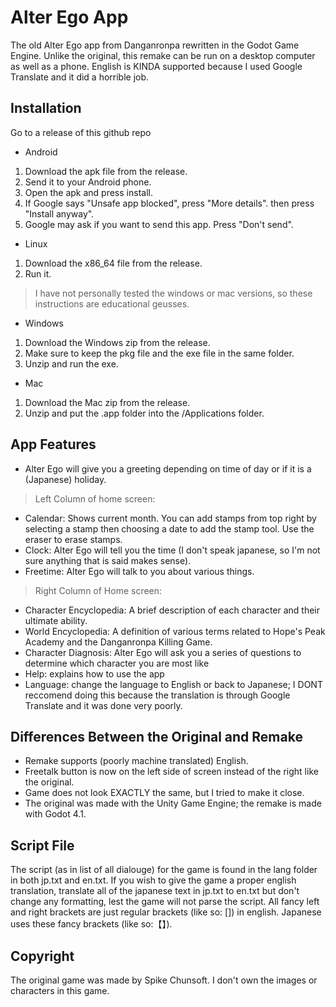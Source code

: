 # Alter Ego App
The old Alter Ego app from Danganronpa rewritten in the Godot Game Engine.
Unlike the original, this remake can be run on a desktop computer as well as a phone.
English is KINDA supported because I used Google Translate and it did a horrible job.
## Installation
Go to a release of this github repo
- Android
1. Download the apk file from the release.
2. Send it to your Android phone.
3. Open the apk and press install.
4. If Google says "Unsafe app blocked", press "More details". then press "Install anyway".
5. Google may ask if you want to send this app. Press "Don't send".
- Linux
1. Download the x86_64 file from the release.
2. Run it.
> I have not personally tested the windows or mac versions, so these instructions are educational geusses.
- Windows
1. Download the Windows zip from the release.
2. Make sure to keep the pkg file and the exe file in the same folder.
3. Unzip and run the exe.
- Mac
1. Download the Mac zip from the release.
2. Unzip and put the .app folder into the /Applications folder.
## App Features
- Alter Ego will give you a greeting depending on time of day or if it is a (Japanese) holiday.
> Left Column of home screen:
- Calendar: Shows current month. You can add stamps from top right by selecting a stamp then choosing a date to add the stamp tool. Use the eraser to erase stamps.
- Clock: Alter Ego will tell you the time (I don't speak japanese, so I'm not sure anything that is said makes sense).
- Freetime: Alter Ego will talk to you about various things.
> Right Column of Home screen:
- Character Encyclopedia: A brief description of each character and their ultimate ability.
- World Encyclopedia: A definition of various terms related to Hope's Peak Academy and the Danganronpa Killing Game.
- Character Diagnosis: Alter Ego will ask you a series of questions to determine which character you are most like
- Help: explains how to use the app
- Language: change the language to English or back to Japanese; I DONT reccomend doing this because the translation is through Google Translate and it was done very poorly.
## Differences Between the Original and Remake
- Remake supports (poorly machine translated) English.
- Freetalk button is now on the left side of screen instead of the right like the original.
- Game does not look EXACTLY the same, but I tried to make it close.
- The original was made with the Unity Game Engine; the remake is made with Godot 4.1.
## Script File
The script (as in list of all dialouge) for the game is found in the lang folder in both jp.txt and en.txt.
If you wish to give the game a proper english translation, translate all of the japanese text in jp.txt to en.txt but don't change any formatting, lest the game will not parse the script.
All fancy left and right brackets are just regular brackets (like so: []) in english. Japanese uses these fancy brackets (like so:【】).
## Copyright
The original game was made by Spike Chunsoft. I don't own the images or characters in this game.
